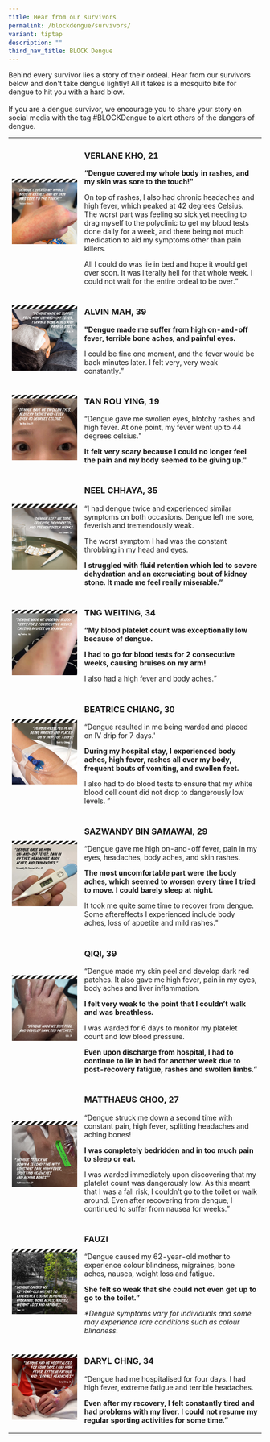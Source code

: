 ```yaml
---
title: Hear from our survivors
permalink: /blockdengue/survivors/
variant: tiptap
description: ""
third_nav_title: BLOCK Dengue
---
```

<p>Behind every survivor lies a story of their ordeal. Hear from our survivors
below and don't take dengue lightly!&nbsp;All it takes is a mosquito bite
for dengue to hit you with a hard blow.
<br>
<br>If you are a dengue survivor, we encourage you to share your story on
social media with the tag #BLOCKDengue to alert others of the dangers of
dengue.&nbsp;</p>
<table style="minWidth: 50px">
<colgroup>
<col>
<col>
</colgroup>
<tbody>
<tr>
<td rowspan="1" colspan="1">
<div class="isomer-image-wrapper">
<img style="width: 100%" height="auto" width="100%" alt="" src="/images/Block Dengue/verlane_khoo_tmb_ze_900_700.jpg">
</div>
<p></p>
</td>
<td rowspan="1" colspan="1">
<h3>VERLANE KHO, 21</h3>
<p></p>
<p><strong>“Dengue covered my whole body in rashes, and my skin was sore to the touch!"</strong>
</p>
<p></p>
<p>On top of rashes, I also had chronic headaches and high fever, which peaked
at 42 degrees Celsius. The worst part was feeling so sick yet needing to
drag myself to the polyclinic to get my blood tests done daily for a week,
and there being not much medication to aid my symptoms other than pain
killers.</p>
<p>All I could do was lie in bed and hope it would get over soon. It was
literally hell for that whole week. I could not wait for the entire ordeal
to be over.”</p>
</td>
</tr>
<tr>
<td rowspan="1" colspan="1">
<div class="isomer-image-wrapper">
<img style="width: 100%" height="auto" width="100%" alt="" src="/images/Block Dengue/2_alvin_mah.jpg">
</div>
</td>
<td rowspan="1" colspan="1">
<h3>ALVIN MAH, 39</h3>
<p></p>
<p><strong>"Dengue made me suffer from high on-and-off fever, terrible bone aches, and painful eyes.</strong>
</p>
<p></p>
<p>I could be fine one moment, and the fever would be back minutes later.
I felt very, very weak constantly.”</p>
</td>
</tr>
<tr>
<td rowspan="1" colspan="1">
<div class="isomer-image-wrapper">
<img style="width: 100%" height="auto" width="100%" alt="" src="/images/Block Dengue/3_tan_rou_ying.jpg">
</div>
</td>
<td rowspan="1" colspan="1">
<h3>TAN ROU YING, 19</h3>
<p></p>
<p>“Dengue gave me swollen eyes, blotchy rashes and high fever. At one point,
my fever went up to 44 degrees celsius."</p>
<p></p>
<p><strong>It felt very scary because I could no longer feel the pain and my body seemed to be giving up."</strong>
</p>
</td>
</tr>
<tr>
<td rowspan="1" colspan="1">
<p></p>
<div class="isomer-image-wrapper">
<img style="width: 100%" height="auto" width="100%" alt="" src="/images/Block Dengue/4_neel1.jpg">
</div>
</td>
<td rowspan="1" colspan="1">
<h3>NEEL CHHAYA, 35</h3>
<p></p>
<p>“I had dengue twice and experienced similar symptoms on both occasions.
Dengue left me sore, feverish and tremendously weak.</p>
<p>The worst symptom I had was the constant throbbing in my head and eyes.</p>
<p></p>
<p><strong>I struggled with fluid retention which led to severe dehydration and an excruciating bout of kidney stone. It made me feel really miserable.”</strong>
</p>
</td>
</tr>
<tr>
<td rowspan="1" colspan="1">
<div class="isomer-image-wrapper">
<img style="width: 100%" height="auto" width="100%" alt="" src="/images/Block Dengue/5_tng_weiting.jpg">
</div>
</td>
<td rowspan="1" colspan="1">
<h3>TNG WEITING, 34</h3>
<p></p>
<p><strong>“My blood platelet count was exceptionally low because of dengue.</strong>
</p>
<p><strong>I had to go for blood tests for 2 consecutive weeks, causing bruises on my arm!</strong>
</p>
<p></p>
<p>I also had a high fever and body aches.”</p>
</td>
</tr>
<tr>
<td rowspan="1" colspan="1">
<div class="isomer-image-wrapper">
<img style="width: 100%" height="auto" width="100%" alt="" src="/images/Block Dengue/6_beatrice_chiang.jpg">
</div>
</td>
<td rowspan="1" colspan="1">
<h3>BEATRICE CHIANG, 30</h3>
<p></p>
<p>“Dengue resulted in me being warded and placed on IV drip for 7 days.'</p>
<p></p>
<p><strong>During my hospital stay, I experienced body aches, high fever, rashes all over my body, frequent bouts of vomiting, and swollen feet.</strong>
</p>
<p></p>
<p>I also had to do blood tests to ensure that my white blood cell count
did not drop to dangerously low levels. ”</p>
</td>
</tr>
<tr>
<td rowspan="1" colspan="1">
<div class="isomer-image-wrapper">
<img style="width: 100%" height="auto" width="100%" alt="" src="/images/Block Dengue/7_sazwandy_bin_samawi__wan_.jpg">
</div>
</td>
<td rowspan="1" colspan="1">
<h3>SAZWANDY BIN SAMAWAI, 29</h3>
<p></p>
<p>“Dengue gave me high on-and-off fever, pain in my eyes, headaches, body
aches, and skin rashes.</p>
<p></p>
<p><strong>The most uncomfortable part were the body aches, which seemed to worsen every time I tried to move. I could barely sleep at night.</strong>
</p>
<p></p>
<p>It took me quite some time to recover from dengue. Some aftereffects I
experienced include body aches, loss of appetite and mild rashes."</p>
</td>
</tr>
<tr>
<td rowspan="1" colspan="1">
<div class="isomer-image-wrapper">
<img style="width: 100%" height="auto" width="100%" alt="" src="/images/Block Dengue/fb_post_08.jpg">
</div>
</td>
<td rowspan="1" colspan="1">
<h3>QIQI, 39</h3>
<p></p>
<p>“Dengue made my skin peel and develop dark red patches. It also gave me
high fever, pain in my eyes, body aches and liver inflammation.</p>
<p></p>
<p><strong>I felt very weak to the point that I couldn’t walk and was breathless.</strong>
</p>
<p></p>
<p>I was warded for 6 days to monitor my platelet count and low blood pressure.</p>
<p></p>
<p><strong>Even upon discharge from hospital, I had to continue to lie in bed for another week due to post-recovery fatigue, rashes and swollen limbs.”</strong>
</p>
</td>
</tr>
<tr>
<td rowspan="1" colspan="1">
<p></p>
<div class="isomer-image-wrapper">
<img style="width: 100%" height="auto" width="100%" alt="" src="/images/Block Dengue/9_matthaeus_choo.jpg">
</div>
</td>
<td rowspan="1" colspan="1">
<h3>MATTHAEUS CHOO, 27</h3>
<p></p>
<p>“Dengue struck me down a second time with constant pain, high fever, splitting
headaches and aching bones!</p>
<p></p>
<p><strong>I was completely bedridden and in too much pain to sleep or eat.</strong>
</p>
<p></p>
<p>I was warded immediately upon discovering that my platelet count was dangerously
low. As this meant that I was a fall risk, I couldn’t go to the toilet
or walk around. Even after recovering from dengue, I continued to suffer
from nausea for weeks.”</p>
</td>
</tr>
<tr>
<td rowspan="1" colspan="1">
<div class="isomer-image-wrapper">
<img style="width: 100%" height="auto" width="100%" alt="" src="/images/Block Dengue/10_mahani_binte_rawi.jpg">
</div>
</td>
<td rowspan="1" colspan="1">
<h3>FAUZI</h3>
<p></p>
<p>“Dengue caused my 62-year-old mother to experience colour blindness, migraines,
bone aches, nausea, weight loss and fatigue.</p>
<p></p>
<p><strong>She felt so weak that she could not even get up to go to the toilet.”</strong>
</p>
<p></p>
<p><em>*Dengue symptoms vary for individuals and some may experience rare conditions such as colour blindness.</em>
</p>
</td>
</tr>
<tr>
<td rowspan="1" colspan="1">
<div class="isomer-image-wrapper">
<img style="width: 100%" height="auto" width="100%" alt="" src="/images/Block Dengue/11_daryl_chng.jpg">
</div>
</td>
<td rowspan="1" colspan="1">
<h3>DARYL CHNG, 34</h3>
<p></p>
<p>“Dengue had me hospitalised for four days. I had high fever, extreme fatigue
and terrible headaches.</p>
<p></p>
<p><strong>Even after my recovery, I felt constantly tired and had problems with my liver. I could not resume my regular sporting activities for some time.”</strong>
</p>
</td>
</tr>
</tbody>
</table>
<p></p>